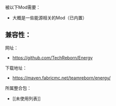 被以下Mod需要：
- 大概是一些能源相关的Mod（已内置）

兼容性：
- 

网址：
- https://github.com/TechReborn/Energy

下载地址：
- https://maven.fabricmc.net/teamreborn/energy/

所属整合包：
- [[未使用列表]]